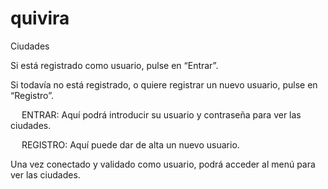 # quivira
Ciudades

Si está registrado como usuario, pulse en “Entrar”. 

Si todavía no está registrado, o quiere registrar un nuevo usuario, pulse en “Registro”.

  
ENTRAR:
Aquí podrá introducir su usuario y contraseña para ver las ciudades.

  
REGISTRO:
Aquí puede dar de alta un nuevo usuario.


Una vez conectado y validado como usuario, podrá acceder al menú para ver las ciudades.
 

 

